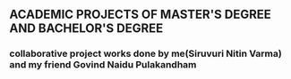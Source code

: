 <h2>ACADEMIC PROJECTS OF MASTER'S DEGREE AND BACHELOR'S DEGREE</h2>
<h3>collaborative project works done by me(Siruvuri Nitin Varma) and my friend Govind Naidu Pulakandham</h3>

